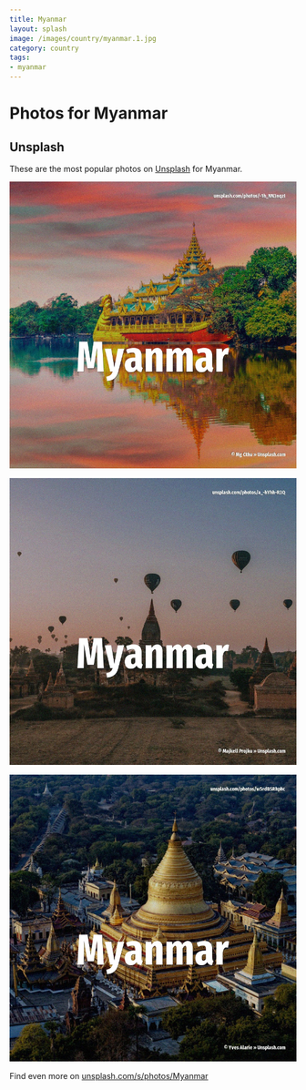 ```yaml
---
title: Myanmar
layout: splash
image: /images/country/myanmar.1.jpg
category: country
tags:
- myanmar
---
```

# Photos for Myanmar

## Unsplash

These are the most popular photos on [Unsplash](https://unsplash.com) for Myanmar.

![Myanmar](/images/country/myanmar.1.jpg)

![Myanmar](/images/country/myanmar.2.jpg)

![Myanmar](/images/country/myanmar.3.jpg)

Find even more on [unsplash.com/s/photos/Myanmar](https://unsplash.com/s/photos/Myanmar)
